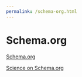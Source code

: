 ```yaml
---
permalink: /schema-org.html
---
```


# Schema.org

[Schema.org](https://schema.org)

[Science on Schema.org](https://github.com/ESIPFed/science-on-schema.org)